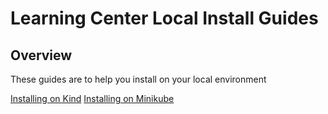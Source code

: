 # Learning Center Local Install Guides

## Overview
These guides are to help you install on your local environment

[Installing on Kind](deploying-to-kind.md)
[Installing on Minikube](deploying-to-minikube.md)